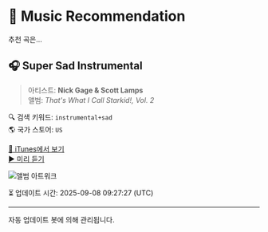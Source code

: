 
# 🎵 Music Recommendation

추천 곡은...

## 🎧 Super Sad Instrumental  
> 아티스트: **Nick Gage & Scott Lamps**  
> 앨범: _That's What I Call Starkid!, Vol. 2_  

🔍 검색 키워드: `instrumental+sad`  
🌎 국가 스토어: `US`

[🔗 iTunes에서 보기](https://music.apple.com/us/album/super-sad-instrumental/519897268?i=519898709&uo=4)  
[▶️ 미리 듣기](https://audio-ssl.itunes.apple.com/itunes-assets/AudioPreview114/v4/c6/63/17/c66317b0-e3e9-33f1-c2ab-939654a46814/mzaf_15268677930081276457.plus.aac.p.m4a)

![앨범 아트워크](https://is1-ssl.mzstatic.com/image/thumb/Music124/v4/49/c7/55/49c75518-fa26-bf0c-bb80-0f75550ac0b2/859708053500_cover.jpg/100x100bb.jpg)

⏳ 업데이트 시간: 2025-09-08 09:27:27 (UTC)

---
자동 업데이트 봇에 의해 관리됩니다.
